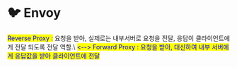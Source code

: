 # 🐦 Envoy

<mark style="color:blue;">Reverse Proxy :</mark> 요청을 받아, 실제로는 내부서버로 요청을 전달, 응답이 클라이언트에게 전달 되도록 전달 역할.\ <mark style="color:blue;"><--> Forward Proxy :  요청을 받아, 대신하여 내부 서버에게 응답값을 받아 클라이언트에 전달</mark>



